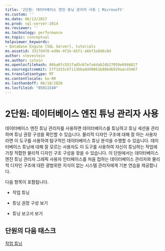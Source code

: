 ```yaml
---
title: '2단원: 데이터베이스 엔진 튜닝 관리자 사용 | Microsoft'
ms.custom: ''
ms.date: 06/13/2017
ms.prod: sql-server-2014
ms.reviewer: ''
ms.technology: performance
ms.topic: conceptual
helpviewer_keywords:
- Database Engine [SQL Server], tutorials
ms.assetid: 3317d4f8-ed9e-4f2e-b5f1-a6bf3a9d6c8d
author: stevestein
ms.author: sstein
ms.openlocfilehash: 86ba0fc551fad5c67efa4dab2db27059e6946827
ms.sourcegitcommit: 57f1d15c67113bbadd40861b886d6929aacd3467
ms.translationtype: MT
ms.contentlocale: ko-KR
ms.lasthandoff: 06/18/2020
ms.locfileid: "85011540"
---
```

# <a name="lesson-2-using-database-engine-tuning-advisor"></a>2단원: 데이터베이스 엔진 튜닝 관리자 사용
  데이터베이스 엔진 튜닝 관리자를 사용하면 데이터베이스를 튜닝하고 튜닝 세션을 관리하며 튜닝 권장 구성을 확인할 수 있습니다. 물리적 디자인 구조에 대해 잘 아는 사용자라면 이 도구를 사용하여 탐구적인 데이터베이스 튜닝 분석을 수행할 수 있습니다. 데이터베이스 튜닝에 대해 잘 모르는 사용자도 이 도구를 사용하여 자신이 튜닝하는 작업에 가장 적합한 물리적 디자인 구조 구성을 찾을 수 있습니다. 이 단원에서는 데이터베이스 엔진 튜닝 관리자 그래픽 사용자 인터페이스를 처음 접하는 데이터베이스 관리자와 물리적 디자인 구조에 대한 광범위한 지식이 없는 시스템 관리자에게 기본 연습을 제공합니다.  
  
 다음 항목이 포함됩니다.  
  
-   작업 튜닝  
  
-   튜닝 권장 구성 보기  
  
-   튜닝 보고서 보기  
  
## <a name="next-task-in-lesson"></a>단원의 다음 태스크  
 [작업 튜닝](lesson-1-1-tuning-a-workload.md)  
  
  
